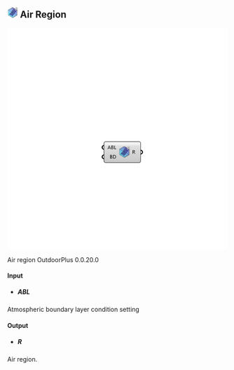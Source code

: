 ## ![](../../images/icons/Air_Region.png) Air Region

![](../../images/components/Air_Region.png)

Air region 
 OutdoorPlus 0.0.20.0

#### Input
* ##### ABL 
Atmospheric boundary layer condition setting

#### Output
* ##### R
Air region.